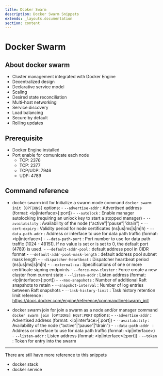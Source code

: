 ```yaml
---
title: Dcoker Swarm
description: Docker Swarm Snippets
extends: _layouts.documentation
section: content
---
```


# Docker Swarm

## About docker swarm
 - Cluster management integrated with Docker Engine
 - Decentralized design
 - Declarative service model
 - Scaling
 - Desired state reconciliation
 - Multi-host networking
 - Service discovery
 - Load balancing
 - Secure by default
 - Rolling updates

## Prerequisite

 - Docker Engine installed
 - Port enable for comunicate each node
   - TCP: 2376
   - TCP: 2377
   - TCP/UDP: 7946
   - UDP: 4789

## Command reference
 - docker swarm init
    for Initialize a swarm mode
    command `docker swarm init [OPTIONS]`
    options:
        - `--advertise-addr` : 	Advertised address (format: <ip|interface>[:port])
        - `--autolock` : Enable manager autolocking (requiring an unlock key to start a stopped manager)
        - `--availability` : Availability of the node (“active”|”pause”|”drain”)
        - `--cert-expiry` : Validity period for node certificates (ns|us|ms|s|m|h)
        - `--data-path-addr` : Address or interface to use for data path traffic (format: <ip|interface>)
        - `--data-path-port` : Port number to use for data path traffic (1024 - 49151). If no value is set or is set to 0, the default port (4789) is used.
        - `--default-addr-pool` : default address pool in CIDR format
        - `--default-addr-pool-mask-length` : default address pool subnet mask length
        - `--dispatcher-heartbeat` : Dispatcher heartbeat period (ns|us|ms|s|m|h)
        - `--external-ca` : Specifications of one or more certificate signing endpoints
        - `--force-new-cluster` : Force create a new cluster from current state
        - `--listen-addr` : Listen address (format: <ip|interface>[:port])
        - `--max-snapshots` : Number of additional Raft snapshots to retain
        - `--snapshot-interval` : Number of log entries between Raft snapshots
        - `--task-history-limit` : 	Task history retention limit
    reference : https://docs.docker.com/engine/reference/commandline/swarm_init

 - docker swarm join
    for join a swarm as a node and/or manager
    command `docker swarm join [OPTIONS] HOST:PORT`
    options:
        - `--advertise-addr` : Advertised address (format: <ip|interface>[:port])
        - `--availability` : Availability of the node (“active”|”pause”|”drain”)
        - `--data-path-addr	` : Address or interface to use for data path traffic (format: <ip|interface>)
        - `--listen-addr` : Listen address (format: <ip|interface>[:port])
        - `--token` : Token for entry into the swarm

---

There are still have more reference to this snippets
 - docker stack
 - docker service
    
